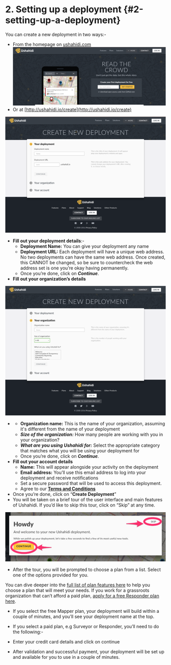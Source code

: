 # 2\. Setting up a deployment {#2-setting-up-a-deployment}

You can create a new deployment in two ways:-

*   From the homepage on [ushahidi.com](https://ushahidi.com)![Getting Started.png](../assets/getting_started.png)
*   Or at [http://ushahidi.io/create](http://ushahidi.io/create)

![Create a deployment.png](../assets/create_a_deployment.png)

*   **Fill out your deployment details**:-
    *   **Deployment Name:** You can give your deployment any name
    *   **Deployment URL:** Each deployment will have a unique web address. No two deployments can have the same web address. Once created, this CANNOT be changed, so be sure to countercheck the web address set is one you’re okay having permanently.
    *   Once you’re done, click on **_Continue_**.
*   **Fill out your organization’s details**

![Org details.png](../assets/org_details.png)

*   *   **Organization name:** This is the name of your organization, assuming it&#039;s different from the name of your deployment
    *   **_Size of the organization:_** How many people are working with you in your organization?
    *   **_What are you using Ushahidi for:_** Select the appropriate category that matches what you will be using your deployment for
    *   Once you’re done, click on **_Continue_**.
*   **Fill out your account details**
    *   **Name:** This will appear alongside your activity on the deployment
    *   **Email address:** You’ll use this email address to log into your deployment and receive notifications
    *   Set a secure password that will be used to access this deployment.
    *   Agree to our [**Terms and Conditions**](https://www.ushahidi.com/terms-of-service)
*   Once you’re done, click on “**Create Deployment**”
*   You will be taken on a brief tour of the user interface and main features of Ushahidi. If you’d like to skip this tour, click on “Skip” at any time.

![Tour_-_Skip.jpg](../assets/tour-_skip_jpg.jpeg)

*   After the tour, you will be prompted to choose a plan from a list. Select one of the options provided for you.

You can dive deeper into the [full list of plan features here](http://www.ushahidi.com/plans-detail.html) to help you choose a plan that will meet your needs. If you work for a grassroots organization that can’t afford a paid plan, [apply for a free Responder plan here](http://www.ushahidi.com/plans/apply-for-free).

*   If you select the free Mapper plan, your deployment will build within a couple of minutes, and you’ll see your deployment name at the top.
*   If you select a paid plan, e.g Surveyor or Responder, you’ll need to do the following:-
*   Enter your credit card details and click on continue

*   After validation and successful payment, your deployment will be set up and available for you to use in a couple of minutes.